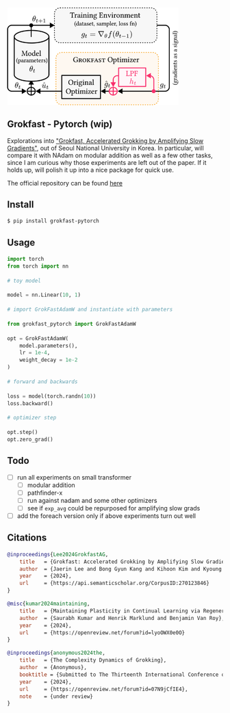 <img src="./grokfast.png" width="400px"></img>

## Grokfast - Pytorch (wip)

Explorations into <a href="https://arxiv.org/html/2405.20233v2">"Grokfast, Accelerated Grokking by Amplifying Slow Gradients"</a>, out of Seoul National University in Korea. In particular, will compare it with NAdam on modular addition as well as a few other tasks, since I am curious why those experiments are left out of the paper. If it holds up, will polish it up into a nice package for quick use.

The official repository can be found <a href="https://github.com/ironjr/grokfast">here</a>

## Install

```bash
$ pip install grokfast-pytorch
```

## Usage

```python
import torch
from torch import nn

# toy model

model = nn.Linear(10, 1)

# import GrokFastAdamW and instantiate with parameters

from grokfast_pytorch import GrokFastAdamW

opt = GrokFastAdamW(
    model.parameters(),
    lr = 1e-4,
    weight_decay = 1e-2
)

# forward and backwards

loss = model(torch.randn(10))
loss.backward()

# optimizer step

opt.step()
opt.zero_grad()
```

## Todo

- [ ] run all experiments on small transformer
    - [ ] modular addition
    - [ ] pathfinder-x
    - [ ] run against nadam and some other optimizers
    - [ ] see if `exp_avg` could be repurposed for amplifying slow grads
- [ ] add the foreach version only if above experiments turn out well

## Citations

```bibtex
@inproceedings{Lee2024GrokfastAG,
    title   = {Grokfast: Accelerated Grokking by Amplifying Slow Gradients},
    author  = {Jaerin Lee and Bong Gyun Kang and Kihoon Kim and Kyoung Mu Lee},
    year    = {2024},
    url     = {https://api.semanticscholar.org/CorpusID:270123846}
}
```

```bibtex
@misc{kumar2024maintaining,
    title   = {Maintaining Plasticity in Continual Learning via Regenerative Regularization},
    author  = {Saurabh Kumar and Henrik Marklund and Benjamin Van Roy},
    year    = {2024},
    url     = {https://openreview.net/forum?id=lyoOWX0e0O}
}
```

```bibtex
@inproceedings{anonymous2024the,
    title   = {The Complexity Dynamics of Grokking},
    author  = {Anonymous},
    booktitle = {Submitted to The Thirteenth International Conference on Learning Representations},
    year    = {2024},
    url     = {https://openreview.net/forum?id=07N9jCfIE4},
    note    = {under review}
}
```
